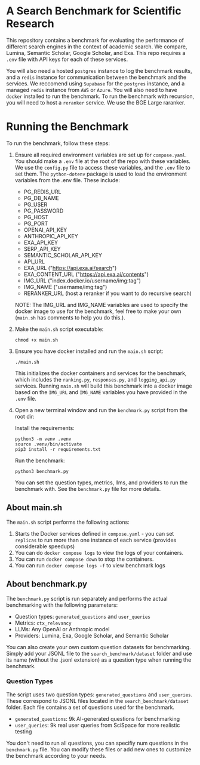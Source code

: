 # A Search Benchmark for Scientific Research 

This repository contains a benchmark for evaluating the performance of different search engines in the context of academic search. We compare, Lumina, Semantic Scholar, Google Scholar, and Exa. This repo requires a `.env` file with API keys for each of these services. 

You will also need a hosted `postgres` instance to log the benchmark results, and a `redis` instance for communication between the benchmark and the services. We reccomend using `Supabase` for the `postgres` instance, and a managed `redis` instance from `AWS` or `Azure`. You will also need to have `docker` installed to run the benchmark. To run the benchmark with recursion, you will need to host a `reranker` service. We use the BGE Large raranker. 

# Running the Benchmark

To run the benchmark, follow these steps:

1. Ensure all required environment variables are set up for `compose.yaml`. You should make a `.env` file at the root of the repo with these variables. We use the `config.py` file to access these variables, and the `.env` file to set them. The `python-dotenv` package is used to load the environment variables from the .env file. These include:
   - PG_REDIS_URL
   - PG_DB_NAME
   - PG_USER
   - PG_PASSWORD
   - PG_HOST
   - PG_PORT
   - OPENAI_API_KEY
   - ANTHROPIC_API_KEY
   - EXA_API_KEY
   - SERP_API_KEY
   - SEMANTIC_SCHOLAR_API_KEY
   - API_URL
   - EXA_URL ("https://api.exa.ai/search")
   - EXA_CONTENT_URL ("https://api.exa.ai/contents")
   - IMG_URL ("index.docker.io/username/img:tag")
   - IMG_NAME ("username/img:tag")
   - RERANKER_URL (host a reranker if you want to do recursive search)

   NOTE: The IMG_URL and IMG_NAME variables are used to specify the docker image to use for the benchmark, feel free to make your own (`main.sh` has comments to help you do this.).
2. Make the `main.sh` script executable:

   ```
   chmod +x main.sh
   ```

3. Ensure you have docker installed and run the `main.sh` script:

   ```
   ./main.sh
   ```

   This initializes the docker containers and services for the benchmark, which includes the `ranking.py`, `responses.py`, and `logging_api.py` services. Running `main.sh` will build this benchmark into a docker image based on the `IMG_URL` and `IMG_NAME` variables you have provided in the `.env` file.

4. Open a new terminal window and run the `benchmark.py` script from the root dir:

   Install the requirements:
   ```
   python3 -m venv .venv
   source .venv/bin/activate
   pip3 install -r requirements.txt
   ```
   Run the benchmark:
   ```
   python3 benchmark.py
   ```
   You can set the question types, metrics, llms, and providers to run the benchmark with. See the `benchmark.py` file for more details.
   

## About main.sh

The `main.sh` script performs the following actions:

1. Starts the Docker services defined in `compose.yaml` - you can set `replicas` to run more than one instance of each service (provides considerable speedups)
2. You can do `docker compose logs` to view the logs of your containers.
3. You can run `docker compose down` to stop the containers.
4. You can run `docker compose logs -f` to view benchmark logs

## About benchmark.py

The `benchmark.py` script is run separately and performs the actual benchmarking with the following parameters:

- Question types: `generated_questions` and `user_queries` 
- Metrics: `ctx_relevancy`
- LLMs: Any OpenAI or Anthropic model
- Providers: Lumina, Exa, Google Scholar, and Semantic Scholar

You can also create your own custom question datasets for benchmarking. Simply add your JSONL file to the `search_benchmark/dataset` folder and use its name (without the .jsonl extension) as a question type when running the benchmark.

### Question Types

The script uses two question types: `generated_questions` and `user_queries`. These correspond to JSONL files located in the `search_benchmark/dataset` folder. Each file contains a set of questions used for the benchmark.

- `generated_questions`: 9k AI-generated questions for benchmarking
- `user_queries`: 9k real user queries from SciSpace for more realistic testing

You don't need to run all questions, you can specifiy num questions in the `benchmark.py` file.
You can modify these files or add new ones to customize the benchmark according to your needs.
